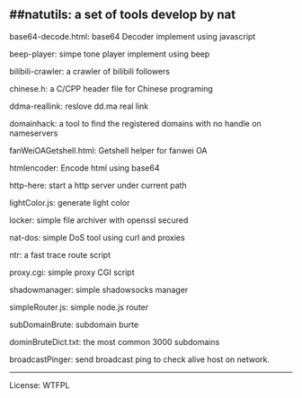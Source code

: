 ##natutils: a set of tools develop by nat
---
base64-decode.html: base64 Decoder implement using javascript

beep-player: simpe tone player implement using beep

bilibili-crawler: a crawler of bilibili followers

chinese.h: a C/CPP header file for Chinese programing

ddma-reallink: reslove dd.ma real link

domainhack: a tool to find the registered domains with no handle on nameservers

fanWeiOAGetshell.html: Getshell helper for fanwei OA

htmlencoder: Encode html using base64

http-here: start a http server under current path

lightColor.js: generate light color

locker: simple file archiver with openssl secured

nat-dos: simple DoS tool using curl and proxies

ntr: a fast trace route script

proxy.cgi: simple proxy CGI script

shadowmanager: simple shadowsocks manager

simpleRouter.js: simple node.js router

subDomainBrute: subdomain burte

dominBruteDict.txt: the most common 3000 subdomains

broadcastPinger: send broadcast ping to check alive host on network.

---

License: WTFPL
